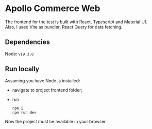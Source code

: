 # Apollo Commerce Web

The frontend for the test is built with React, Typescript and Material UI. Also, I used Vite as bundler, React Query for data fetching.

## Dependencies

Node: `v19.3.0`

## Run locally

Assuming you have Node.js installed:

- navigate to project frontend folder;
- run

      npm i
      npm run dev

Now the project must be available in your browser.
